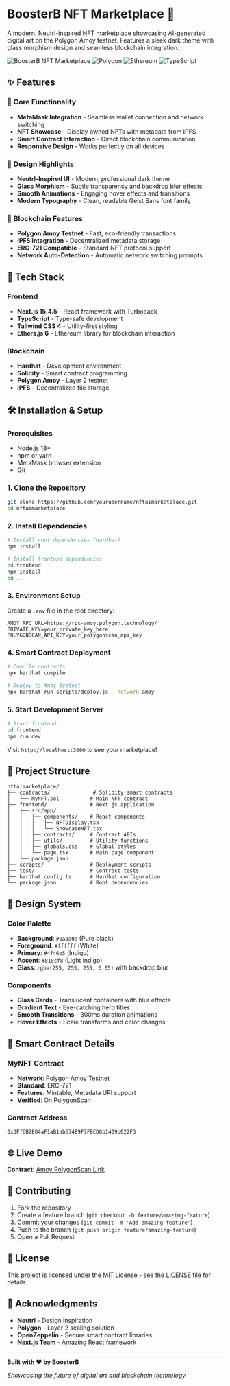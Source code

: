 # BoosterB NFT Marketplace 🎨

A modern, Neutrl-inspired NFT marketplace showcasing AI-generated digital art on the Polygon Amoy testnet. Features a sleek dark theme with glass morphism design and seamless blockchain integration.

![BoosterB NFT Marketplace](https://img.shields.io/badge/Next.js-15.4.5-black?style=for-the-badge&logo=next.js)
![Polygon](https://img.shields.io/badge/Polygon-Amoy_Testnet-8247E5?style=for-the-badge&logo=polygon)
![Ethereum](https://img.shields.io/badge/Ethereum-Smart_Contracts-3C3C3D?style=for-the-badge&logo=ethereum)
![TypeScript](https://img.shields.io/badge/TypeScript-5.0+-3178C6?style=for-the-badge&logo=typescript)

## ✨ Features

### 🎯 Core Functionality
- **MetaMask Integration** - Seamless wallet connection and network switching
- **NFT Showcase** - Display owned NFTs with metadata from IPFS
- **Smart Contract Interaction** - Direct blockchain communication
- **Responsive Design** - Works perfectly on all devices

### 🎨 Design Highlights
- **Neutrl-Inspired UI** - Modern, professional dark theme
- **Glass Morphism** - Subtle transparency and backdrop blur effects
- **Smooth Animations** - Engaging hover effects and transitions
- **Modern Typography** - Clean, readable Geist Sans font family

### 🔗 Blockchain Features
- **Polygon Amoy Testnet** - Fast, eco-friendly transactions
- **IPFS Integration** - Decentralized metadata storage
- **ERC-721 Compatible** - Standard NFT protocol support
- **Network Auto-Detection** - Automatic network switching prompts

## 🚀 Tech Stack

### Frontend
- **Next.js 15.4.5** - React framework with Turbopack
- **TypeScript** - Type-safe development
- **Tailwind CSS 4** - Utility-first styling
- **Ethers.js 6** - Ethereum library for blockchain interaction

### Blockchain
- **Hardhat** - Development environment
- **Solidity** - Smart contract programming
- **Polygon Amoy** - Layer 2 testnet
- **IPFS** - Decentralized file storage

## 🛠 Installation & Setup

### Prerequisites
- Node.js 18+ 
- npm or yarn
- MetaMask browser extension
- Git

### 1. Clone the Repository
```bash
git clone https://github.com/yourusername/nftaimarketplace.git
cd nftaimarketplace
```

### 2. Install Dependencies
```bash
# Install root dependencies (Hardhat)
npm install

# Install frontend dependencies
cd frontend
npm install
cd ..
```

### 3. Environment Setup
Create a `.env` file in the root directory:
```env
AMOY_RPC_URL=https://rpc-amoy.polygon.technology/
PRIVATE_KEY=your_private_key_here
POLYGONSCAN_API_KEY=your_polygonscan_api_key
```

### 4. Smart Contract Deployment
```bash
# Compile contracts
npx hardhat compile

# Deploy to Amoy testnet
npx hardhat run scripts/deploy.js --network amoy
```

### 5. Start Development Server
```bash
# Start frontend
cd frontend
npm run dev
```

Visit `http://localhost:3000` to see your marketplace!

## 📁 Project Structure

```
nftaimarketplace/
├── contracts/              # Solidity smart contracts
│   └── MyNFT.sol          # Main NFT contract
├── frontend/              # Next.js application
│   ├── src/app/
│   │   ├── components/    # React components
│   │   │   ├── NFTDisplay.tsx
│   │   │   └── ShowcaseNFT.tsx
│   │   ├── contracts/     # Contract ABIs
│   │   ├── utils/         # Utility functions
│   │   ├── globals.css    # Global styles
│   │   └── page.tsx       # Main page component
│   └── package.json
├── scripts/               # Deployment scripts
├── test/                  # Contract tests
├── hardhat.config.ts      # Hardhat configuration
└── package.json           # Root dependencies
```

## 🎨 Design System

### Color Palette
- **Background**: `#0a0a0a` (Pure black)
- **Foreground**: `#ffffff` (White)
- **Primary**: `#4f46e5` (Indigo)
- **Accent**: `#818cf8` (Light indigo)
- **Glass**: `rgba(255, 255, 255, 0.05)` with backdrop blur

### Components
- **Glass Cards** - Translucent containers with blur effects
- **Gradient Text** - Eye-catching hero titles
- **Smooth Transitions** - 300ms duration animations
- **Hover Effects** - Scale transforms and color changes

## 🔧 Smart Contract Details

### MyNFT Contract
- **Network**: Polygon Amoy Testnet
- **Standard**: ERC-721
- **Features**: Mintable, Metadata URI support
- **Verified**: On PolygonScan

### Contract Address
```
0x3Ff6B7E04aF1aB1ab67489F7FBCD6b1409b022F3
```

## 🌐 Live Demo

**Contract**: [Amoy PolygonScan Link](https://amoy.polygonscan.com/address/0x3Ff6B7E04aF1aB1ab67489F7FBCD6b1409b022F3)

## 🤝 Contributing

1. Fork the repository
2. Create a feature branch (`git checkout -b feature/amazing-feature`)
3. Commit your changes (`git commit -m 'Add amazing feature'`)
4. Push to the branch (`git push origin feature/amazing-feature`)
5. Open a Pull Request

## 📄 License

This project is licensed under the MIT License - see the [LICENSE](LICENSE) file for details.

## 🙏 Acknowledgments

- **Neutrl** - Design inspiration
- **Polygon** - Layer 2 scaling solution
- **OpenZeppelin** - Secure smart contract libraries
- **Next.js Team** - Amazing React framework

---

**Built with ❤️ by BoosterB**

*Showcasing the future of digital art and blockchain technology*
